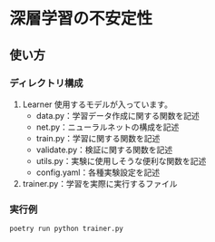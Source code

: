 # 深層学習の不安定性
## 使い方

### ディレクトリ構成
1. Learner
使用するモデルが入っています。
   * data.py：学習データ作成に関する関数を記述
   * net.py：ニューラルネットの構成を記述
   * train.py：学習に関する関数を記述
   * validate.py：検証に関する関数を記述
   * utils.py：実験に使用しそうな便利な関数を記述
   * config.yaml：各種実験設定を記述
2. trainer.py：学習を実際に実行するファイル


### 実行例
```command line
poetry run python trainer.py
```

